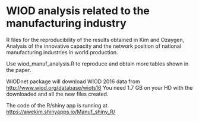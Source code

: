 # WIOD analysis related to the manufacturing industry
R files for the reproducibility of the results obtained in Kim and Ozaygen, Analysis of the innovative capacity and the network position of national manufacturing industries in world production.

Use wiod_manuf_analysis.R to reproduce and obtain more tables shown in the paper.

WIODnet package will download WIOD 2016 data from http://www.wiod.org/database/wiots16 
You need 1.7 GB on your HD with the downloaded and all the new files created.

The code of the R/shiny app is running at https://awekim.shinyapps.io/Manuf_shiny_R/ 